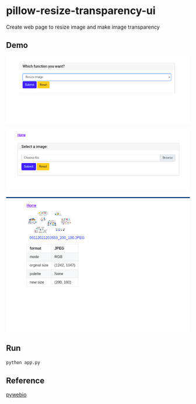 # pillow-resize-transparency-ui
Create web page to resize image and make image transparency

## Demo

![alt text](images/Screenshot%20from%202021-11-09%2020-36-13.png "Title-1")

![alt text](images/Screenshot%20from%202021-11-09%2020-36-25.png "Title")

![alt text](images/Screenshot%20from%202021-11-09%2020-37-08.png "Title")


## Run

``python app.py``

## Reference

[pywebio](https://pywebio.readthedocs.io/en/latest/index.html)
